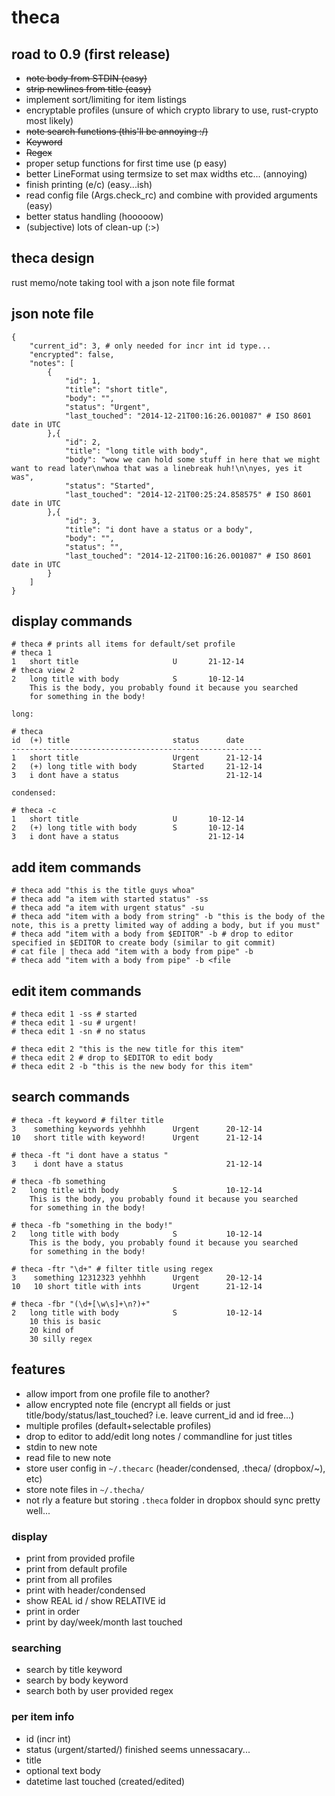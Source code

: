 # theca

## road to 0.9 (first release)

* ~~note body from STDIN (easy)~~
* ~~strip newlines from title (easy)~~
* implement sort/limiting for item listings
* encryptable profiles (unsure of which crypto library to use, rust-crypto most likely)
* ~~note search functions (this'll be annoying :/)~~
 * ~~Keyword~~
 * ~~Regex~~
* proper setup functions for first time use (p easy)
* better LineFormat using termsize to set max widths etc... (annoying)
* finish printing (e/c) (easy...ish)
* read config file (Args.check_rc) and combine with provided arguments (easy)
* better status handling (hooooow)
* (subjective) lots of clean-up (:>)

## theca design

rust memo/note taking tool with a json note file format

## json note file

    {
        "current_id": 3, # only needed for incr int id type...
        "encrypted": false,
        "notes": [
            {
                "id": 1,
                "title": "short title",
                "body": "",
                "status": "Urgent",
                "last_touched": "2014-12-21T00:16:26.001087" # ISO 8601 date in UTC
            },{
                "id": 2,
                "title": "long title with body",
                "body": "wow we can hold some stuff in here that we might want to read later\nwhoa that was a linebreak huh!\n\nyes, yes it was",
                "status": "Started",
                "last_touched": "2014-12-21T00:25:24.858575" # ISO 8601 date in UTC
            },{
                "id": 3,
                "title": "i dont have a status or a body",
                "body": "",
                "status": "",
                "last_touched": "2014-12-21T00:16:26.001087" # ISO 8601 date in UTC
            }
        ]
    }

## display commands

    # theca # prints all items for default/set profile
    # theca 1
    1   short title                     U       21-12-14
    # theca view 2
    2   long title with body            S       10-12-14
        This is the body, you probably found it because you searched
        for something in the body!

	long:

    # theca
    id  (+) title                       status      date
    --------------------------------------------------------
    1   short title                     Urgent      21-12-14
    2   (+) long title with body        Started     21-12-14
    3   i dont have a status                        21-12-14

	condensed:

    # theca -c
    1   short title                     U       10-12-14
    2   (+) long title with body        S       10-12-14
    3   i dont have a status                    21-12-14

## add item commands

    # theca add "this is the title guys whoa"
    # theca add "a item with started status" -ss
    # theca add "a item with urgent status" -su
    # theca add "item with a body from string" -b "this is the body of the note, this is a pretty limited way of adding a body, but if you must"
    # theca add "item with a body from $EDITOR" -b # drop to editor specified in $EDITOR to create body (similar to git commit)
    # cat file | theca add "item with a body from pipe" -b
    # theca add "item with a body from pipe" -b <file 

## edit item commands

    # theca edit 1 -ss # started
    # theca edit 1 -su # urgent!
    # theca edit 1 -sn # no status

    # theca edit 2 "this is the new title for this item"
    # theca edit 2 # drop to $EDITOR to edit body
    # theca edit 2 -b "this is the new body for this item"

## search commands

    # theca -ft keyword # filter title
    3    something keywords yehhhh      Urgent      20-12-14
    10   short title with keyword!      Urgent      21-12-14

    # theca -ft "i dont have a status "
    3    i dont have a status                       21-12-14

    # theca -fb something
    2   long title with body            S           10-12-14
        This is the body, you probably found it because you searched
        for something in the body!

    # theca -fb "something in the body!"
    2   long title with body            S           10-12-14
        This is the body, you probably found it because you searched
        for something in the body!

    # theca -ftr "\d+" # filter title using regex
    3    something 12312323 yehhhh      Urgent      20-12-14
    10   10 short title with ints       Urgent      21-12-14

    # theca -fbr "(\d+[\w\s]+\n?)+"
    2   long title with body            S           10-12-14
        10 this is basic
        20 kind of
        30 silly regex

## features

* allow import from one profile file to another?
* allow encrypted note file (encrypt all fields or just title/body/status/last_touched? i.e. leave current_id and id free...)
* multiple profiles (default+selectable profiles)
* drop to editor to add/edit long notes / commandline for just titles
* stdin to new note
* read file to new note
* store user config in `~/.thecarc` (header/condensed, .theca/ (dropbox/~), etc)
* store note files in `~/.thecha/`
* not rly a feature but storing `.theca` folder in dropbox should sync pretty well...

### display

* print from provided profile
* print from default profile
* print from all profiles
* print with header/condensed
* show REAL id / show RELATIVE id
* print in order
* print by day/week/month last touched

### searching

* search by title keyword
* search by body keyword
* search both by user provided regex

### per item info

* id (incr int)
* status (urgent/started/) finished seems unnessacary...
* title
* optional text body
* datetime last touched (created/edited)
